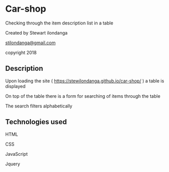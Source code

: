 # Car-shop
Checking through the item description list in a table

Created by Stewart ilondanga

stilondanga@gmail.com

copyright 2018

## Description
Upon loading the site ( https://stewilondanga.github.io/car-shop/ ) a table is displayed 

On top of the table there is a form for searching of items through the table

The search filters alphabetically

## Technologies used
HTML

CSS

JavaScript

Jquery
